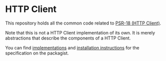 HTTP Client
==============

This repository holds all the common code related to [PSR-18 (HTTP Client)][psr-url].

Note that this is not a HTTP Client implementation of its own. It is merely abstractions that describe the components of a HTTP Client.

You can find [implementations][implementation-url] and [installation instructions][package-url] for the specification on the packagist.

[psr-url]: http://www.php-fig.org/psr/psr-18
[package-url]: https://packagist.org/packages/psr/http-client
[implementation-url]: https://packagist.org/providers/psr/http-client-implementation
